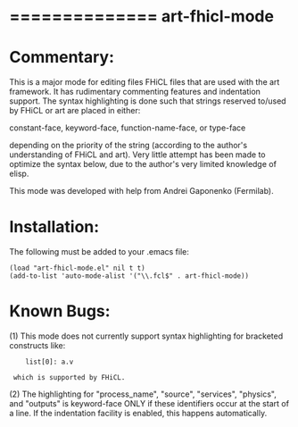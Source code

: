 ==============
art-fhicl-mode
==============

Commentary:
===========

 This is a major mode for editing files FHiCL files that are used
 with the art framework.  It has rudimentary commenting features and
 indentation support.  The syntax highlighting is done such that
 strings reserved to/used by FHiCL or art are placed in either:

   constant-face,
   keyword-face,
   function-name-face, or
   type-face

 depending on the priority of the string (according to the author's
 understanding of FHiCL and art).  Very little attempt has been made
 to optimize the syntax below, due to the author's very limited
 knowledge of elisp.

 This mode was developed with help from Andrei Gaponenko (Fermilab).

Installation:
=============

 The following must be added to your .emacs file:

    (load "art-fhicl-mode.el" nil t t)
    (add-to-list 'auto-mode-alist '("\\.fcl$" . art-fhicl-mode))

Known Bugs:
===========

 (1) This mode does not currently support syntax highlighting for
     bracketed constructs like:

        list[0]: a.v

     which is supported by FHiCL.

 (2) The highlighting for "process_name", "source", "services",
     "physics", and "outputs" is keyword-face ONLY if these identifiers
     occur at the start of a line.  If the indentation facility is
     enabled, this happens automatically.
